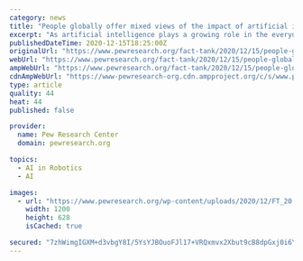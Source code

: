 ```yaml
---
category: news
title: "People globally offer mixed views of the impact of artificial intelligence, job automation on society"
excerpt: "As artificial intelligence plays a growing role in the everyday lives of people around the world, views on AI’s impact on society are mixed."
publishedDateTime: 2020-12-15T18:25:00Z
originalUrl: "https://www.pewresearch.org/fact-tank/2020/12/15/people-globally-offer-mixed-views-of-the-impact-of-artificial-intelligence-job-automation-on-society/"
webUrl: "https://www.pewresearch.org/fact-tank/2020/12/15/people-globally-offer-mixed-views-of-the-impact-of-artificial-intelligence-job-automation-on-society/"
ampWebUrl: "https://www.pewresearch.org/fact-tank/2020/12/15/people-globally-offer-mixed-views-of-the-impact-of-artificial-intelligence-job-automation-on-society/?amp=1"
cdnAmpWebUrl: "https://www-pewresearch-org.cdn.ampproject.org/c/s/www.pewresearch.org/fact-tank/2020/12/15/people-globally-offer-mixed-views-of-the-impact-of-artificial-intelligence-job-automation-on-society/?amp=1"
type: article
quality: 44
heat: 44
published: false

provider:
  name: Pew Research Center
  domain: pewresearch.org

topics:
  - AI in Robotics
  - AI

images:
  - url: "https://www.pewresearch.org/wp-content/uploads/2020/12/FT_20.12.14_Automation_feature.jpg?w=1200&h=628&crop=1"
    width: 1200
    height: 628
    isCached: true

secured: "7zhWimgIGXM+d3vbgY8I/5YsYJBOuoFJl17+VRQxmvx2Xbut9cB8dpGxj0i6YUyR4gaeHzXdkUqjRjViNEoDwMOKpMbNXIqq0e0rZEynBc8VMjV1AU/porwYg4H6RRzF0GW4zHYq+ocJl1BBEfIGFQ3JRSfvtVG1vHZx8HEQtGCtN6YvNVQ/yKue+ENvT+CFSfjVQM+WbK8fCMxi0F2ZKhTYSaPxovMPBqAZzqmAvhfzKATVEGnskUZtr7UAU/Q2ZPJryI0ivFMRV3O7O/Hyjz+PqdL9eew6QIkd6TmlbucKvrrOdKJ8wXk2UQBzhi05GWaiCyFhslmlUIOH9yTOmNErfOE7aQ/vKX8o+S7GpSI=;3UligYZK/7EEPnjomlnSTQ=="
---
```


